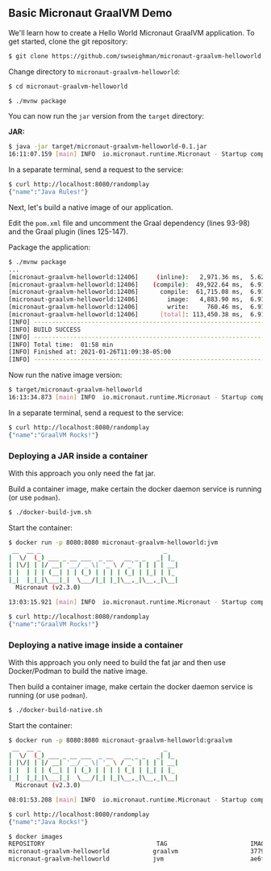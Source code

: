 ## Basic Micronaut GraalVM Demo

We'll learn how to create a Hello World Micronaut GraalVM application. To get started, clone the git repository:

```bash
$ git clone https://github.com/swseighman/micronaut-graalvm-helloworld.git
```

Change directory to `micronaut-graalvm-helloworld`:

```bash
$ cd micronaut-graalvm-helloworld
```

```bash
$ ./mvnw package
```
You can now run the `jar` version from the `target` directory:

**JAR:**

```bash
$ java -jar target/micronaut-graalvm-helloworld-0.1.jar
16:11:07.159 [main] INFO  io.micronaut.runtime.Micronaut - Startup completed in 630ms. Server Running: http://:8080
```
In a separate terminal, send a request to the service:

```bash
$ curl http://localhost:8080/randomplay
{"name":"Java Rules!"}
```
Next, let's build a native image of our application.

Edit the `pom.xml` file and uncomment the Graal dependency (lines 93-98) and the Graal plugin (lines 125-147).

Package the application:

```bash
$ ./mvnw package
...
[micronaut-graalvm-helloworld:12406]     (inline):   2,971.36 ms,  5.62 GB
[micronaut-graalvm-helloworld:12406]    (compile):  49,922.64 ms,  6.91 GB
[micronaut-graalvm-helloworld:12406]      compile:  61,715.08 ms,  6.91 GB
[micronaut-graalvm-helloworld:12406]        image:   4,883.90 ms,  6.91 GB
[micronaut-graalvm-helloworld:12406]        write:     760.46 ms,  6.91 GB
[micronaut-graalvm-helloworld:12406]      [total]: 113,450.38 ms,  6.91 GB
[INFO] ------------------------------------------------------------------------
[INFO] BUILD SUCCESS
[INFO] ------------------------------------------------------------------------
[INFO] Total time:  01:58 min
[INFO] Finished at: 2021-01-26T11:09:38-05:00
[INFO] ------------------------------------------------------------------------
```

Now run the native image version:

```bash
$ target/micronaut-graalvm-helloworld
16:13:34.873 [main] INFO  io.micronaut.runtime.Micronaut - Startup completed in 46ms. Server Running: http://:8080
```
In a separate terminal, send a request to the service:

```bash
$ curl http://localhost:8080/randomplay
{"name":"GraalVM Rocks!"}
```

### Deploying a JAR inside a container

With this approach you only need the fat jar.

Build a container image, make certain the docker daemon service is running (or use `podman`).

```bash
$ ./docker-build-jvm.sh
```
Start the container:

```bash
$ docker run -p 8080:8080 micronaut-graalvm-helloworld:jvm
 __  __ _                                  _
|  \/  (_) ___ _ __ ___  _ __   __ _ _   _| |_
| |\/| | |/ __| '__/ _ \| '_ \ / _` | | | | __|
| |  | | | (__| | | (_) | | | | (_| | |_| | |_
|_|  |_|_|\___|_|  \___/|_| |_|\__,_|\__,_|\__|
  Micronaut (v2.3.0)

13:03:15.921 [main] INFO  io.micronaut.runtime.Micronaut - Startup completed in 656ms. Server Running: http://999bd40b5e54:8080
```

```bash
$ curl http://localhost:8080/randomplay
{"name":"GraalVM Rocks!"}
```

### Deploying a native image inside a container

With this approach you only need to build the fat jar and then use Docker/Podman to build the native image.

Then build a container image, make certain the docker daemon service is running (or use `podman`).

```bash
$ ./docker-build-native.sh
```
Start the container:

```bash
$ docker run -p 8080:8080 micronaut-graalvm-helloworld:graalvm
 __  __ _                                  _
|  \/  (_) ___ _ __ ___  _ __   __ _ _   _| |_
| |\/| | |/ __| '__/ _ \| '_ \ / _` | | | | __|
| |  | | | (__| | | (_) | | | | (_| | |_| | |_
|_|  |_|_|\___|_|  \___/|_| |_|\__,_|\__,_|\__|
  Micronaut (v2.3.0)

08:01:53.208 [main] INFO  io.micronaut.runtime.Micronaut - Startup completed in 64ms. Server Running: http://0d1168f199ff:8080
```

```bash
$ curl http://localhost:8080/randomplay
{"name":"Java Rocks!"}
```

```bash
$ docker images
REPOSITORY                               TAG                       IMAGE ID       CREATED             SIZE
micronaut-graalvm-helloworld            graalvm                    3779528da123   12 minutes ago      83.1MB
micronaut-graalvm-helloworld            jvm                        ae6f8aea4300   45 minutes ago      300MB
```


